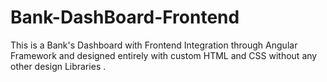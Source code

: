 # Bank-DashBoard-Frontend
This is a Bank's Dashboard with Frontend Integration through Angular Framework and designed entirely with custom HTML and CSS without any other design Libraries .
